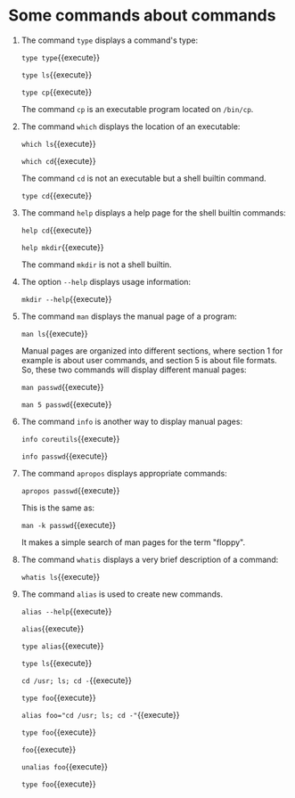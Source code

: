 # Some commands about commands

1. The command `type` displays a command's type:

   `type type`{{execute}}
   
   `type ls`{{execute}}
   
   `type cp`{{execute}}
   
   The command `cp` is an executable program located on `/bin/cp`.
   
2. The command `which` displays the location of an executable:

   `which ls`{{execute}}
   
   `which cd`{{execute}}
   
   The command `cd` is not an executable but a shell builtin command.
   
   `type cd`{{execute}}
   
3. The command `help` displays a help page for the shell builtin
   commands:

   `help cd`{{execute}}
   
   `help mkdir`{{execute}}
   
   The command `mkdir` is not a shell builtin.
   
4. The option `--help` displays usage information:

   `mkdir --help`{{execute}}
   
5. The command `man` displays the manual page of a program:

   `man ls`{{execute}}
   
   Manual pages are organized into different sections, where section 1
   for example is about user commands, and section 5 is about file
   formats. So, these two commands will display different manual pages:
   
   `man passwd`{{execute}}
   
   `man 5 passwd`{{execute}}
   
6. The command `info` is another way to display manual pages:

   `info coreutils`{{execute}}
   
   `info passwd`{{execute}}
   
7. The command `apropos` displays appropriate commands:

   `apropos passwd`{{execute}}
   
   This is the same as:
   
   `man -k passwd`{{execute}}
   
   It makes a simple search of man pages for the term "floppy".
   
8. The command `whatis` displays a very brief description of a
   command:
   
   `whatis ls`{{execute}}
   
9. The command `alias` is used to create new commands.

   `alias --help`{{execute}}
   
   `alias`{{execute}}
   
   `type alias`{{execute}}
   
   `type ls`{{execute}}
   
   `cd /usr; ls; cd -`{{execute}}
   
   `type foo`{{execute}}
   
   `alias foo="cd /usr; ls; cd -"`{{execute}}
   
   `type foo`{{execute}}
   
   `foo`{{execute}}
   
   `unalias foo`{{execute}}
   
   `type foo`{{execute}}
   
